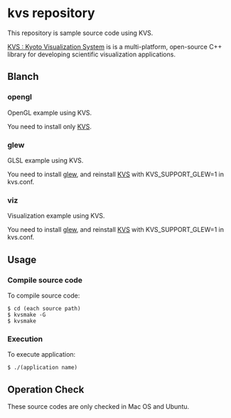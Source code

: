 kvs repository
=============

This repository is sample source code using KVS.

[KVS : Kyoto Visualization System](http://code.google.com/p/kvs/) is is a multi-platform, open-source C++ library for developing scientific visualization applications.

Blanch
------

### opengl

OpenGL example using KVS.

You need to install only [KVS](http://code.google.com/p/kvs/).

### glew

GLSL example using KVS.

You need to install [glew](http://glew.sourceforge.net/), and reinstall [KVS](http://code.google.com/p/kvs/) with KVS_SUPPORT_GLEW=1 in kvs.conf.

### viz

Visualization example using KVS.

You need to install [glew](http://glew.sourceforge.net/), and reinstall [KVS](http://code.google.com/p/kvs/) with KVS_SUPPORT_GLEW=1 in kvs.conf.

Usage
-----

### Compile source code

To compile source code:

    $ cd (each source path)
    $ kvsmake -G
    $ kvsmake

### Execution

To execute application:

    $ ./(application name)

Operation Check
------------

These source codes are only checked in Mac OS and Ubuntu.

